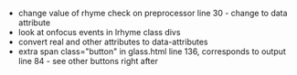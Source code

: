 - change value of rhyme check on preprocessor line 30 - change to data attribute
- look at onfocus events in lrhyme class divs
- convert real and other attributes to data-attributes
- extra span class="button" in glass.html line 136, corresponds to output line 84 - see other buttons right after


